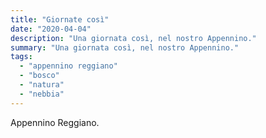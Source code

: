```yaml
---
title: "Giornate così"
date: "2020-04-04"
description: "Una giornata così, nel nostro Appennino."
summary: "Una giornata così, nel nostro Appennino."
tags: 
  - "appennino reggiano"
  - "bosco"
  - "natura"
  - "nebbia"
---
```


Appennino Reggiano.